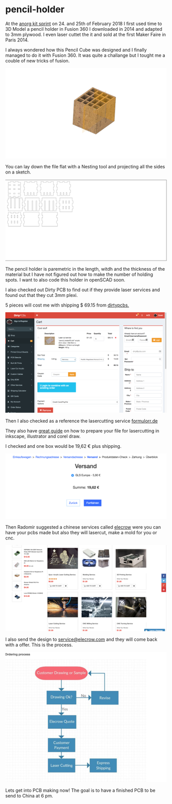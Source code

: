 # pencil-holder

At the [anorg kit sprint](http://wiki.sgmk-ssam.ch/wiki/KitSprint_ANORG_2018#What_is_it_about) on 24. and 25th of February 2018 I first used time to 3D Model a pencil holder in Fusion 360 I downloaded in 2014 and adapted to 3mm plywood. I even laser cuttet the it and sold at the first Maker Faire in Paris 2014.

I always wondered how this Pencil Cube was designed and I finally managed to do it with Fusion 360. It was quite a challange but I tought me a couble of new tricks of fusion. 

![pencial holder](image3D.png)

You can lay down the file flat with a Nesting tool and projecting all the sides on a sketch. 


![image 2D](image2D.png)

The pencil holder is paremetric in the length, witdh and the thickness of the material but I have not figured out how to make the number of holding spots. 
I want to also code this holder in openSCAD soon.

I also checked out Dirty PCB to find out if they provide laser services and found out that they cut 3mm plexi.

5 pieces will cost me with shipping $ 69.15 from [dirtypcbs.](https://dirtypcbs.com/store/lasercut)

![image 2D](angebot-plexi.png) 

Then I also checked as a reference the lasercutting service [formulorr.de](http://www.formulor.de)

They also have [great guide](http://www.formulor.de/uploadHelp/inkscape) on how to prepare your file for lasercutting in inkscape, illustrator and corel draw. 

I checked and one box would be 19,62 € plus shipping.

![image 2D](angebot_formulor.png)

Then Radomir suggested a chinese services called [elecrow](https://www.elecrow.com) were you can have your pcbs made but also they will lasercut, make a mold for you or cnc. 

![image 2D](elecrow.png)

I also send the design to service@elecrow.com and they will come back with a offer. This is the process. 

![image 2D](process-elecrow.png)



Lets get into PCB making now! The goal is to have a finished PCB to be send to China at 6 pm. 